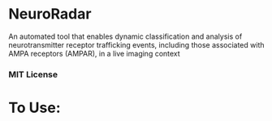 # NeuroRadar
An automated tool that enables dynamic classification and analysis of neurotransmitter receptor trafficking events, including those associated with AMPA receptors (AMPAR), in a live imaging context

### MIT License


# To Use:
